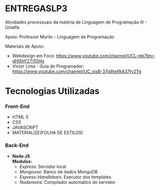 # ENTREGASLP3

Atividades processuais da matéria de Linguagem de Programação III - Unialfa

Apoio: Professor Murilo - Linguagem de Programação 

Materiais de Apoio:
- Webdesign em Foco: https://www.youtube.com/channel/UCL-mk7btv-dHI5hY2Tl1GHg
- Victor Lima - Guia do Programador: https://www.youtube.com/channel/UC_issB-37g9lwfAA37fy2Tg

# Tecnologias Utilizadas
### Front-End
- HTML 5
- CSS
- JAVASCRIPT
- MATERIALIZE(FOLHA DE ESTILOS)

### Back-End
- **Node JS**<br/>
    **Modulos:**<br/>
    - _Express:_ Servidor local
    - _Mongoose:_ Banco de dados MongoDB
    - _Express-Handlebars:_ Executor dos templates
    - _Nodemons:_ Compilador automatico do servidor